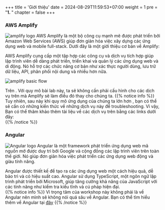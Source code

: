 +++
title = 'Giới thiệu'
date = 2024-08-29T11:59:53+07:00
weight = 1
pre = "<b>1. </b>"
chapter = false
+++
### AWS Amplify
![amplify logo](/images/1.introduction/pic1.png)
AWS Amplify là một bộ công cụ mạnh mẽ được phát triển bởi Amazon Web Services (AWS) giúp đơn giản hóa việc xây dựng các ứng dụng web và mobile full-stack. Dưới đây là một giới thiệu cơ bản về Amplify:

AWS Amplify cung cấp một tập hợp các công cụ và dịch vụ tích hợp giúp lập trình viên dễ dàng phát triển, triển khai và quản lý các ứng dụng web và di động. Nó hỗ trợ các chức năng cơ bản như xác thực người dùng, lưu trữ dữ liệu, API, phân phối nội dung và nhiều hơn nữa.

![amplify basic flow](/images/1.introduction/pic3.png)

Trên . Với quy mô bài lab này, ta sẽ không cần phải cấu hình cho các dịch vụ trên mà Amplify sẽ làm điều đó thay cho chúng ta. 
{{% notice info %}}
Tuy nhiên, sau này khi quy mô ứng dụng của chúng ta lớn hơn , bạn có thể sẽ cần có những kiến thức về những dịch vụ này để  troubleshooting. Vì vậy, Bạn có thể thâm khảo thêm tài liệu về các dịch vụ trên bằng các links dưới đây:  
{{% /notice %}}

### Angular
![Angular logo](/images/1.introduction/pic2.png)
Angular là một framework phát triển ứng dụng web mã nguồn mở được duy trì bởi Google và cộng đồng các lập trình viên trên toàn thế giới. Nó giúp đơn giản hóa việc phát triển các ứng dụng web động và giàu tính năng.

Angular được thiết kế để tạo ra các ứng dụng web một cách hiệu quả, dễ bảo trì và có hiệu suất cao. Angular sử dụng TypeScript, một ngôn ngữ lập trình phát triển bởi Microsoft, giúp tăng cường khả năng của JavaScript với các tính năng như kiểm tra kiểu tĩnh và cú pháp hiện đại.  
{{% notice info %}}
Vì trọng tâm của workshop này không phải là về  Angular nên mình sẽ không nói quá sâu về  Angular. Bạn có thể  tìm hiểu thêm về Angular tại [đây](https://angular.dev/)
{{% /notice %}}
